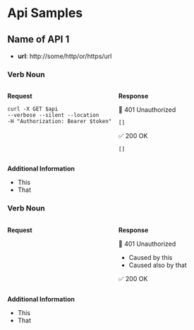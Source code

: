 # Api Samples

## Name of API 1
* **url**: http://some/http/or/https/url

### Verb Noun
<div style="display: flex"><div style="flex: 50%; max-width: 50%;">

**Request**
```
curl -X GET $api
--verbose --silent --location
-H "Authorization: Bearer $token" 
```


</div><div style="flex: 50%; max-width: 50%;">

**Response**

🚫 401 Unauthorized
```
[]
```

✅ 200 OK
```
[]
```
</div></div>

**Additional Information**
* This
* That

### Verb Noun
<div style="display: flex"><div style="flex: 50%; max-width: 50%;">

**Request**



</div><div style="flex: 50%; max-width: 50%;">

**Response**

🚫 401 Unauthorized

* Caused by this
* Caused also by that

✅ 200 OK

</div></div>

**Additional Information**
* This
* That
